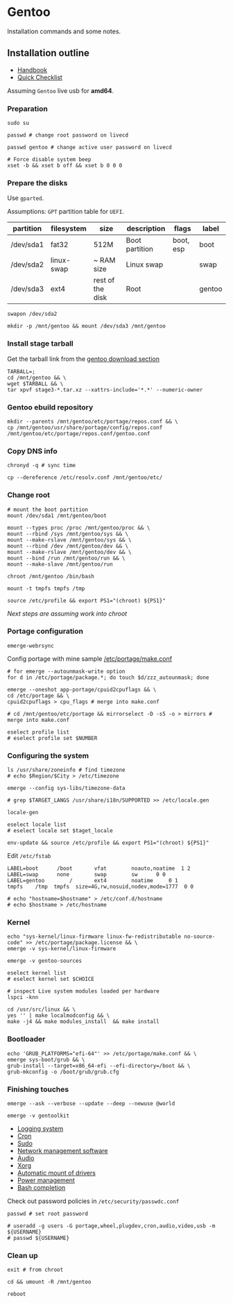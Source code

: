 # Gentoo

Installation commands and some notes.

## Installation outline

- [Handbook](https://wiki.gentoo.org/wiki/Handbook:AMD64)
- [Quick Checklist](https://wiki.gentoo.org/wiki/Quick_Installation_Checklist)

Assuming `Gentoo` live usb for **amd64**.

### Preparation

```
sudo su
```

```
passwd # change root password on livecd
```

```
passwd gentoo # change active user password on livecd
```

```
# Force disable system beep
xset -b && xset b off && xset b 0 0 0
```

### Prepare the disks

Use `gparted`.

Assumptions: `GPT` partition table for `UEFI`.

| partition | filesystem | size             | description    | flags | label |
|-----------|------------|------------------|----------------|-------|-------|
| /dev/sda1 | fat32      | 512M             | Boot partition | boot, esp | boot |
| /dev/sda2 | linux-swap | ~ RAM size       | Linux swap     |       | swap |
| /dev/sda3 | ext4       | rest of the disk | Root           |       | gentoo |

```
swapon /dev/sda2
```

```
mkdir -p /mnt/gentoo && mount /dev/sda3 /mnt/gentoo
```

### Install stage tarball

Get the tarball link from the [gentoo download section](https://www.gentoo.org/downloads/)

```
TARBALL=; 
cd /mnt/gentoo && \
wget $TARBALL && \
tar xpvf stage3-*.tar.xz --xattrs-include='*.*' --numeric-owner
```

### Gentoo ebuild repository

```
mkdir --parents /mnt/gentoo/etc/portage/repos.conf && \
cp /mnt/gentoo/usr/share/portage/config/repos.conf /mnt/gentoo/etc/portage/repos.conf/gentoo.conf
```

### Copy DNS info

```
chronyd -q # sync time
```

```
cp --dereference /etc/resolv.conf /mnt/gentoo/etc/
```

### Change root

```
# mount the boot partition
mount /dev/sda1 /mnt/gentoo/boot
```

```
mount --types proc /proc /mnt/gentoo/proc && \
mount --rbind /sys /mnt/gentoo/sys && \
mount --make-rslave /mnt/gentoo/sys && \
mount --rbind /dev /mnt/gentoo/dev && \
mount --make-rslave /mnt/gentoo/dev && \
mount --bind /run /mnt/gentoo/run && \
mount --make-slave /mnt/gentoo/run
```

```
chroot /mnt/gentoo /bin/bash
```

```
mount -t tmpfs tmpfs /tmp
```

```
source /etc/profile && export PS1="(chroot) ${PS1}"
```

_Next steps are assuming work into chroot_

### Portage configuration

```
emerge-webrsync
```

Config portage with mine sample [/etc/portage/make.conf](src/make.conf)

```
# for emerge --autounmask-write option
for d in /etc/portage/package.*; do touch $d/zzz_autounmask; done
```

```
emerge --oneshot app-portage/cpuid2cpuflags && \
cd /etc/portage && \
cpuid2cpuflags > cpu_flags # merge into make.conf
```

```
# cd /mnt/gentoo/etc/portage && mirrorselect -D -s5 -o > mirrors # merge into make.conf
```

```
eselect profile list
# eselect profile set $NUMBER
```

### Configuring the system

```
ls /usr/share/zoneinfo # find timezone
# echo $Region/$City > /etc/timezone
```

```
emerge --config sys-libs/timezone-data
```

```
# grep $TARGET_LANGS /usr/share/i18n/SUPPORTED >> /etc/locale.gen
```

```
locale-gen
```

```
eselect locale list
# eselect locale set $taget_locale
```

```
env-update && source /etc/profile && export PS1="(chroot) ${PS1}"
```

Edit `/etc/fstab`

```
LABEL=boot		/boot		vfat		noauto,noatime	1 2
LABEL=swap		none		swap		sw		0 0
LABEL=gentoo		/		ext4		noatime		0 1
tmpfs    /tmp  tmpfs  size=4G,rw,nosuid,nodev,mode=1777  0 0
```

```
# echo "hostname=$hostname" > /etc/conf.d/hostname
# echo $hostname > /etc/hostname
```

### Kernel

```
echo "sys-kernel/linux-firmware linux-fw-redistributable no-source-code" >> /etc/portage/package.license && \
emerge -v sys-kernel/linux-firmware
```

```
emerge -v gentoo-sources
```

```
eselect kernel list
# eselect kernel set $CHOICE
```

```
# inspect Live system modules loaded per hardware
lspci -knn
```

```
cd /usr/src/linux && \
yes '' | make localmodconfig && \
make -j4 && make modules_install  && make install
```

### Bootloader

```
echo 'GRUB_PLATFORMS="efi-64"' >> /etc/portage/make.conf && \
emerge sys-boot/grub && \
grub-install --target=x86_64-efi --efi-directory=/boot && \
grub-mkconfig -o /boot/grub/grub.cfg
```

### Finishing touches

```
emerge --ask --verbose --update --deep --newuse @world
```

```
emerge -v gentoolkit
```

- [Logging system](doc/logger.md)
- [Cron](doc/cron.md)
- [Sudo](doc/sudo.md)
- [Network management software](doc/networkmanager.md)
- [Audio](doc/audio.md)
- [Xorg](doc/xorg.md)
- [Automatic mount of drivers](doc/udisks.md)
- [Power management](doc/power_management.md)
- [Bash completion](doc/bash_completion.md)

Check out password policies in `/etc/security/passwdc.conf`

```
passwd # set root password
```

```
# useradd -g users -G portage,wheel,plugdev,cron,audio,video,usb -m ${USERNAME}
# passwd ${USERNAME}
```

### Clean up

```
exit # from chroot
```

```
cd && umount -R /mnt/gentoo
```

```
reboot
```
